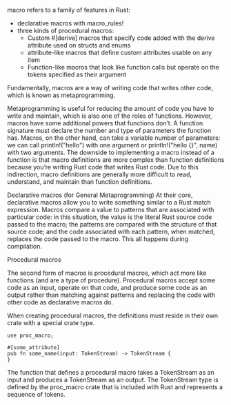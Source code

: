 macro refers to a family of features in Rust:
- declarative macros with macro_rules!
- three kinds of procedural macros:
  - Custom #[derive] macros that specify code added with the derive attribute used on structs and enums
  - attribute-like macros that define custom attributes usable on any item
  - Function-like macros that look like function calls but operate on the tokens specified as their argument

Fundamentally, macros are a way of writing code that writes other code, which is known as metaprogramming. 

Metaprogramming is useful for reducing the amount of code you have to write and maintain, which is also one of the roles of functions. However, macros have some additional powers that functions don’t.
A function signature must declare the number and type of parameters the function has.
Macros, on the other hand, can take a variable number of parameters: we can call println!("hello") with one argument or println!("hello {}", name) with two arguments.
The downside to implementing a macro instead of a function is that macro definitions are more complex than function definitions because you’re writing Rust code that writes Rust code. Due to this indirection, macro definitions are generally more difficult to read, understand, and maintain than function definitions.

Declarative macros (for General Metaprogramming)
At their core, declarative macros allow you to write something similar to a Rust match expression.
Macros compare a value to patterns that are associated with particular code: in this situation, the value is the literal Rust source code passed to the macro; the patterns are compared with the structure of that source code; and the code associated with each pattern, when matched, replaces the code passed to the macro. This all happens during compilation.

Procedural macros 

The second form of macros is procedural macros, which act more like functions (and are a type of procedure). Procedural macros accept some code as an input, operate on that code, and produce some code as an output rather than matching against patterns and replacing the code with other code as declarative macros do.

When creating procedural macros, the definitions must reside in their own crate with a special crate type.

```
use proc_macro;

#[some_attribute]
pub fn some_name(input: TokenStream) -> TokenStream {
}
```
The function that defines a procedural macro takes a TokenStream as an input and produces a TokenStream as an output.
The TokenStream type is defined by the proc_macro crate that is included with Rust and represents a sequence of tokens. 